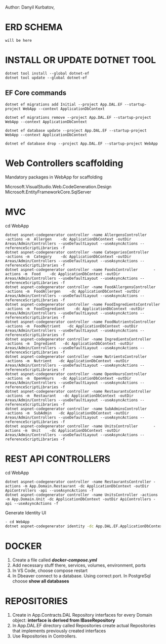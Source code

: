 Author: Danyil Kurbatov,
# ERD SCHEMA
```
will be here
```
# INSTALL OR UPDATE DOTNET TOOL
```
dotnet tool install --global dotnet-ef
dotnet tool update --global dotnet-ef
```


## EF Core commands
```
dotnet ef migrations add Initial --project App.DAL.EF --startup-project WebApp --context ApplicationDbContext 

dotnet ef migrations remove --project App.DAL.EF --startup-project WebApp --context ApplicationDbContext 
 
dotnet ef database update --project App.DAL.EF --startup-project WebApp --context ApplicationDbContext

dotnet ef database drop --project App.DAL.EF --startup-project WebApp
```

# Web Controllers scaffolding

Mandatory packages in WebApp for scaffolding

Microsoft.VisualStudio.Web.CodeGeneration.Design
Microsoft.EntityFrameworkCore.SqlServer


# MVC

cd WebApp
```
dotnet aspnet-codegenerator controller -name AllergensController       -actions -m  Allergen    -dc ApplicationDbContext -outDir Areas/Admin/Controllers --useDefaultLayout --useAsyncActions --referenceScriptLibraries -f
dotnet aspnet-codegenerator controller -name CategoriesController       -actions -m  Category    -dc ApplicationDbContext -outDir Areas/Admin/Controllers --useDefaultLayout --useAsyncActions --referenceScriptLibraries -f
dotnet aspnet-codegenerator controller -name FoodsController       -actions -m  Food    -dc ApplicationDbContext -outDir Areas/Admin/Controllers --useDefaultLayout --useAsyncActions --referenceScriptLibraries -f
dotnet aspnet-codegenerator controller -name FoodAllergensController       -actions -m  FoodAllergen    -dc ApplicationDbContext -outDir Areas/Admin/Controllers --useDefaultLayout --useAsyncActions --referenceScriptLibraries -f
dotnet aspnet-codegenerator controller -name FoodIngredientsController       -actions -m  FoodIngredient    -dc ApplicationDbContext -outDir Areas/Admin/Controllers --useDefaultLayout --useAsyncActions --referenceScriptLibraries -f
dotnet aspnet-codegenerator controller -name FoodNutrientsController       -actions -m  FoodNutrient   -dc ApplicationDbContext -outDir Areas/Admin/Controllers --useDefaultLayout --useAsyncActions --referenceScriptLibraries -f
dotnet aspnet-codegenerator controller -name IngredientsController       -actions -m  Ingredient   -dc ApplicationDbContext -outDir Areas/Admin/Controllers --useDefaultLayout --useAsyncActions --referenceScriptLibraries -f
dotnet aspnet-codegenerator controller -name NutrientsController       -actions -m  Nutrient   -dc ApplicationDbContext -outDir Areas/Admin/Controllers --useDefaultLayout --useAsyncActions --referenceScriptLibraries -f
dotnet aspnet-codegenerator controller -name OpenHoursController       -actions -m  OpenHours   -dc ApplicationDbContext -outDir Areas/Admin/Controllers --useDefaultLayout --useAsyncActions --referenceScriptLibraries -f
dotnet aspnet-codegenerator controller -name RestaurantsController       -actions -m  Restaurant   -dc ApplicationDbContext -outDir Areas/Admin/Controllers --useDefaultLayout --useAsyncActions --referenceScriptLibraries -f
dotnet aspnet-codegenerator controller -name SubAdminsController       -actions -m  SubAdmin   -dc ApplicationDbContext -outDir Areas/Admin/Controllers --useDefaultLayout --useAsyncActions --referenceScriptLibraries -f
dotnet aspnet-codegenerator controller -name UnitsController       -actions -m  Unit    -dc ApplicationDbContext -outDir Areas/Admin/Controllers --useDefaultLayout --useAsyncActions --referenceScriptLibraries -f
```


# REST API CONTROLLERS

cd WebApp
```
dotnet aspnet-codegenerator controller -name RestaurantsController -actions -m App.Domain.Restaurant -dc ApplicationDbContext -outDir ApiControllers -api --useAsyncActions -f
dotnet aspnet-codegenerator controller -name UnitsController -actions -m App.Domain.Unit -dc ApplicationDbContext -outDir ApiControllers -api --useAsyncActions -f
```


Generate Identity UI
~~~bash
- cd WebApp
dotnet aspnet-codegenerator identity -dc App.DAL.EF.ApplicationDbContext --userClass AppUser -f
~~~

# DOCKER
1. Create a file called ***docker-compose.yml***
2. Add necessary stuff there, services, volumes, environment, ports
3. In VS Code, choose compose restart
4. In Dbeaver connect to a database. Using correct port. In PostgreSql choose **show all databases**
   


# REPOSITORIES
1. Create in App.Contracts.DAL Repository interfaces for every Domain object:
   **interface is derived from IBaseRepository**
2. In App.DAL.EF directory called Repositories create actual Repositories that implements previously created interfaces
3. Use Repositories in Controllers.

